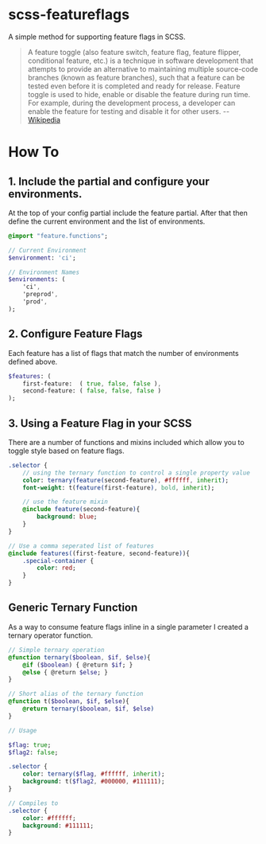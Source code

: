 # scss-featureflags
A simple method for supporting feature flags in SCSS.

> A feature toggle (also feature switch, feature flag, feature flipper, conditional feature, etc.) is a technique in software development that attempts to provide an alternative to maintaining multiple source-code branches (known as feature branches), such that a feature can be tested even before it is completed and ready for release. Feature toggle is used to hide, enable or disable the feature during run time. For example, during the development process, a developer can enable the feature for testing and disable it for other users.
-- [Wikipedia](https://en.wikipedia.org/wiki/Feature_toggle)

# How To

## 1. Include the partial and configure your environments.
At the top of your config partial include the feature partial. After that then define the current environment and the list of environments.
``` SASS
@import "feature.functions";

// Current Environment
$environment: 'ci';

// Environment Names
$environments: (
    'ci',
    'preprod',
    'prod',
);
```

## 2. Configure Feature Flags
Each feature has a list of flags that match the number of environments defined above.
``` SASS
$features: (
    first-feature:  ( true, false, false ),
    second-feature: ( false, false, false )
);
```

## 3. Using a Feature Flag in your SCSS
There are a number of functions and mixins included which allow you to toggle style based on feature flags.
``` SASS
.selector {
    // using the ternary function to control a single property value  
    color: ternary(feature(second-feature), #ffffff, inherit);
    font-weight: t(feature(first-feature), bold, inherit);

    // use the feature mixin
    @include feature(second-feature){
        background: blue;
    }
}

// Use a comma seperated list of features
@include features((first-feature, second-feature)){
    .special-container {
        color: red;
    }
}
```

## Generic Ternary Function
As a way to consume feature flags inline in a single parameter I created a ternary operator function.
``` SASS
// Simple ternary operation
@function ternary($boolean, $if, $else){
    @if ($boolean) { @return $if; } 
    @else { @return $else; }
}

// Short alias of the ternary function
@function t($boolean, $if, $else){
    @return ternary($boolean, $if, $else)
}

// Usage

$flag: true;
$flag2: false;

.selector {
    color: ternary($flag, #ffffff, inherit);
    background: t($flag2, #000000, #111111);
}

// Compiles to
.selector {
    color: #ffffff;
    background: #111111;
}
```